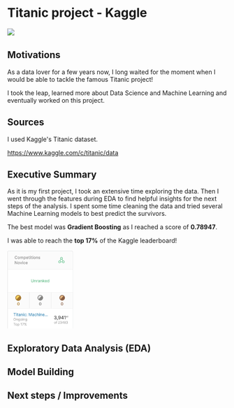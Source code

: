 Titanic project - Kaggle
=======

<img src="https://img5.goodfon.com/wallpaper/nbig/e/c9/zhivopis-art-titanik-tiianic-liudi-parokhod.jpg" width="60%">

Motivations
-------

As a data lover for a few years now, I long waited for the moment when I would be able to tackle the famous Titanic project!

I took the leap, learned more about Data Science and Machine Learning and eventually worked on this project.

Sources
-------

I used Kaggle's Titanic dataset.

https://www.kaggle.com/c/titanic/data

Executive Summary
-------

As it is my first project, I took an extensive time exploring the data. Then I went through the features during EDA to find helpful insights for the next steps of the analysis.
I spent some time cleaning the data and tried several Machine Learning models to best predict the survivors.

The best model was **Gradient Boosting** as I reached a score of **0.78947**.

I was able to reach the **top 17%** of the Kaggle leaderboard!

<img src="Kaggle_leaderboard.png" width="30%">


Exploratory Data Analysis (EDA)
-------

Model Building
-------

Next steps / Improvements
-------
